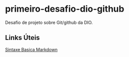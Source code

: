 # primeiro-desafio-dio-github
Desafio de projeto sobre Git/github da DIO.

## Links Úteis
[Sintaxe Basica Markdown](https://www.markdownguide.org/basic-syntax/)
